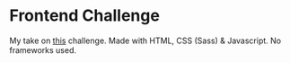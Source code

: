 # Frontend Challenge
My take on [this](https://github.com/nachocinalli/frontend-challenge-1) challenge.
Made with HTML, CSS (Sass) & Javascript. No frameworks used.
